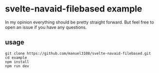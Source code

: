 # svelte-navaid-filebased example

In my opinion everything should be pretty straight forward. But feel free to open an issue if you have any questions.

## usage
```
git clone https://github.com/manuel3108/svelte-navaid-filebased.git
cd example
npm install
npm run dev
```